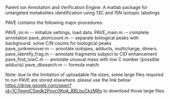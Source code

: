 Parent ion Annotation and Verification Engine: A matlab package for untargeted metabolites identification using 13C and 15N isotopic labelings

PAVE contains the following major procedures:

PAVE_ini.m -- initialize settings, load data.
PAVE_main.m -- complete annotation
  pave_atomcount.m -- separate biological peaks with background. solve C/N counts for biological peaks  
  pave_junkremover.m -- annotate isotopes, adducts, multicharge, dimers.
  pave_identify_frag.m -- annotate fragments subject to CID enhancement
  pave_find_lowC.m -- annotate unusual mass with low C number (possible adducts)
  pave_dbsearch.m -- formula match

Note: due to the limitation of uploadable file sizes, some large files required to run PAVE are stored elsewhere. 
please use the link below https://drive.google.com/open?id=1C7gwniCSwdk2Povc0KpA_BBLbuCkzMRo to download those large files.
